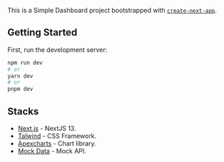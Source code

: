 This is a Simple Dashboard project bootstrapped with [`create-next-app`](https://github.com/vercel/next.js/tree/canary/packages/create-next-app).

## Getting Started

First, run the development server:

```bash
npm run dev
# or
yarn dev
# or
pnpm dev
```

## Stacks

- [Next.js](https://nextjs.org/) - NextJS 13.
- [Talwind](https://tailwindcss.com/) - CSS Framework.
- [Apexcharts](https://apexcharts.com/) - Chart library.
- [Mock Data](https://yousei-kun.github.io/test-json/test.json) - Mock API.
